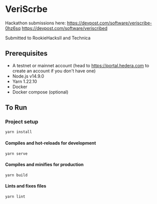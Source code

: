 # VeriScrbe
Hackathon submissions here: 
https://devpost.com/software/veriscribe-0hz6sq
https://devpost.com/software/veriscribed

Submitted to RookieHacksII and Technica

## Prerequisites

* A testnet or mainnet account (head to https://portal.hedera.com to create an account if you don't have one)
* Node.js v14.9.0
* Yarn 1.22.10
* Docker 
* Docker compose (optional)


## To Run

### Project setup
```
yarn install
```

#### Compiles and hot-reloads for development
```
yarn serve
```

#### Compiles and minifies for production
```
yarn build
```

#### Lints and fixes files
```
yarn lint
```